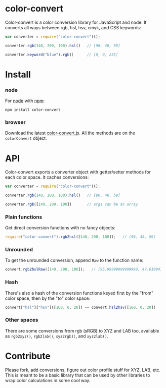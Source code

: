 # color-convert
Color-convert is a color conversion library for JavaScript and node. It converts all ways between rgb, hsl, hsv, cmyk, and CSS keywords:

```javascript
var converter = require("color-convert")();

converter.rgb(140, 200, 100).hsl()   // [96, 48, 59]

converter.keyword("blue").rgb()      // [0, 0, 255]
```	

# Install

### node

For [node](http://nodejs.org) with [npm](http://npmjs.org):

	npm install color-convert

### browser

Download the latest [color-convert.js](http://github.com/harthur/color-convert/downloads). All the methods are on the `colorConvert` object.

# API
Color-convert exports a converter object with getter/setter methods for each color space. It caches conversions:

```javascript
var converter = require("color-convert")();

converter.rgb(140, 200, 100).hsl()   // [96, 48, 59]

converter.rgb([140, 200, 100])       // args can be an array
```

### Plain functions
Get direct conversion functions with no fancy objects:

```javascript
require("color-convert").rgb2hsl([140, 200, 100]);   // [96, 48, 59]
```

### Unrounded
To get the unrounded conversion, append `Raw` to the function name:

```javascript
convert.rgb2hslRaw([140, 200, 100]);   // [95.99999999999999, 47.619047619047606, 58.82352941176471]
```

### Hash
There's also a hash of the conversion functions keyed first by the "from" color space, then by the "to" color space:

```javascript
convert["hsl"]["hsv"]([160, 0, 20]) == convert.hsl2hsv([160, 0, 20])
```

### Other spaces
There are some conversions from rgb (sRGB) to XYZ and LAB too, available as `rgb2xyz()`, `rgb2lab()`, `xyz2rgb()`, and `xyz2lab()`.

# Contribute
Please fork, add conversions, figure out color profile stuff for XYZ, LAB, etc. This is meant to be a basic library that can be used by other libraries to wrap color calculations in some cool way.
